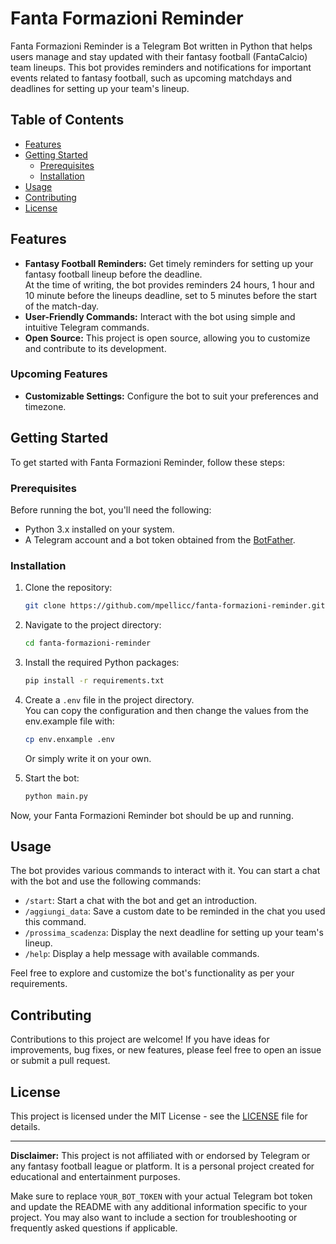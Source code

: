 # Fanta Formazioni Reminder

Fanta Formazioni Reminder is a Telegram Bot written in Python that helps users manage and stay updated with their fantasy football (FantaCalcio) team lineups. This bot provides reminders and notifications for important events related to fantasy football, such as upcoming matchdays and deadlines for setting up your team's lineup.

## Table of Contents

- [Features](#features)
- [Getting Started](#getting-started)
  - [Prerequisites](#prerequisites)
  - [Installation](#installation)
- [Usage](#usage)
- [Contributing](#contributing)
- [License](#license)
<!-- - [Configuration](#configuration) -->

## Features

- **Fantasy Football Reminders:** Get timely reminders for setting up your fantasy football lineup before the deadline.  
At the time of writing, the bot provides reminders 24 hours, 1 hour and 10 minute before the lineups deadline, set to 5 minutes before the start of the match-day.
- **User-Friendly Commands:** Interact with the bot using simple and intuitive Telegram commands.
- **Open Source:** This project is open source, allowing you to customize and contribute to its development.

### Upcoming Features

- **Customizable Settings:** Configure the bot to suit your preferences and timezone.

## Getting Started

To get started with Fanta Formazioni Reminder, follow these steps:

### Prerequisites

Before running the bot, you'll need the following:

- Python 3.x installed on your system.
- A Telegram account and a bot token obtained from the [BotFather](https://core.telegram.org/bots#botfather).

### Installation

1. Clone the repository:

   ```bash
   git clone https://github.com/mpellicc/fanta-formazioni-reminder.git
   ```

2. Navigate to the project directory:

   ```bash
   cd fanta-formazioni-reminder
   ```

3. Install the required Python packages:

   ```bash
   pip install -r requirements.txt
   ```

4. Create a `.env` file in the project directory.  
   You can copy the configuration and then change the values from the env.example file with:

   ```bash
   cp env.enxample .env
   ```

   Or simply write it on your own.

5. Start the bot:

   ```bash
   python main.py
   ```

Now, your Fanta Formazioni Reminder bot should be up and running.

## Usage

The bot provides various commands to interact with it. You can start a chat with the bot and use the following commands:

- `/start`: Start a chat with the bot and get an introduction.
- `/aggiungi_data`: Save a custom date to be reminded in the chat you used this command.
- `/prossima_scadenza`: Display the next deadline for setting up your team's lineup. 
- `/help`: Display a help message with available commands.

Feel free to explore and customize the bot's functionality as per your requirements.

<!-- ## Configuration

You can customize the bot's behavior by modifying the configuration settings in the `config.py` file. Here, you can adjust things like default timezone, notification intervals, and more to suit your preferences. -->

## Contributing

Contributions to this project are welcome! If you have ideas for improvements, bug fixes, or new features, please feel free to open an issue or submit a pull request.

## License

This project is licensed under the MIT License - see the [LICENSE](LICENSE) file for details.

---

**Disclaimer:** This project is not affiliated with or endorsed by Telegram or any fantasy football league or platform. It is a personal project created for educational and entertainment purposes.

Make sure to replace `YOUR_BOT_TOKEN` with your actual Telegram bot token and update the README with any additional information specific to your project. You may also want to include a section for troubleshooting or frequently asked questions if applicable.
